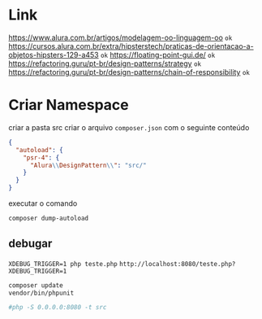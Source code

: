 # Link

https://www.alura.com.br/artigos/modelagem-oo-linguagem-oo `ok`
https://cursos.alura.com.br/extra/hipsterstech/praticas-de-orientacao-a-objetos-hipsters-129-a453 `ok`
https://floating-point-gui.de/ `ok`
https://refactoring.guru/pt-br/design-patterns/strategy `ok`
https://refactoring.guru/pt-br/design-patterns/chain-of-responsibility `ok`

# Criar Namespace

criar a pasta src
criar o arquivo `composer.json` com o seguinte conteúdo

```json
{
  "autoload": {
    "psr-4": {
      "Alura\\DesignPattern\\": "src/"
    }
  }
}
```

executar o comando

```bash
composer dump-autoload
```

## debugar

`XDEBUG_TRIGGER=1 php teste.php`
`http://localhost:8080/teste.php?XDEBUG_TRIGGER=1`

```bash
composer update
vendor/bin/phpunit

#php -S 0.0.0.0:8080 -t src
```
